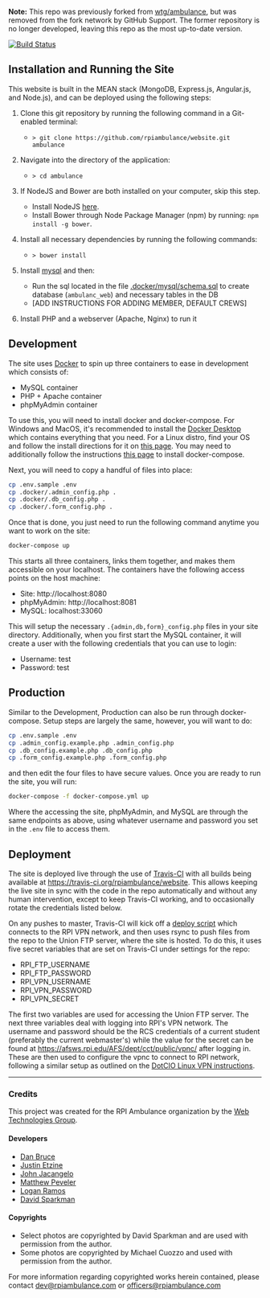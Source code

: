 **Note:** This repo was previously forked from [wtg/ambulance](https://github.com/wtg/ambulance), but was removed from the fork network by GitHub Support. The former repository is no longer developed, leaving this repo as the most up-to-date version.

[![Build Status](https://cloud.drone.io/api/badges/rpiambulance/website/status.svg)](https://cloud.drone.io/rpiambulance/website)

Installation and Running the Site
---

This website is built in the MEAN stack (MongoDB, Express.js, Angular.js, and Node.js), and can be deployed using the following steps:

1. Clone this git repository by running the following command in a Git-enabled terminal:
    * `> git clone https://github.com/rpiambulance/website.git ambulance`

2. Navigate into the directory of the application:
    * `> cd ambulance`

3. If NodeJS and Bower are both installed on your computer, skip this step.
    * Install NodeJS [here](https://nodejs.org/en/download/).
    * Install Bower through Node Package Manager (npm) by running: `npm install -g bower`.

4. Install all necessary dependencies by running the following commands:
    * `> bower install`

5. Install [mysql](https://www.mysql.com/) and then:
    * Run the sql located in the file [.docker/mysql/schema.sql](.docker/mysql/schema.sql) to create database (`ambulanc_web`) and necessary tables in the DB
    * [ADD INSTRUCTIONS FOR ADDING MEMBER, DEFAULT CREWS]

6. Install PHP and a webserver (Apache, Nginx) to run it

Development
---

The site uses [Docker](https://www.docker.com/) to spin up three containers to ease in development which consists of:
* MySQL container
* PHP + Apache container
* phpMyAdmin container

To use this, you will need to install docker and docker-compose. For Windows and MacOS, it's recommended to
install the [Docker Desktop](https://www.docker.com/products/docker-desktop) which contains everything that you
need. For a Linux distro, find your OS and follow the install directions for it on
[this page](https://docs.docker.com/install/). You may need to additionally follow the instructions
[this page](https://docs.docker.com/compose/install/) to install docker-compose.

Next, you will need to copy a handful of files into place:

```bash
cp .env.sample .env
cp .docker/.admin_config.php .
cp .docker/.db_config.php .
cp .docker/.form_config.php .
```

Once that is done, you just need to run the following command anytime you want to work on the site:

```bash
docker-compose up
```

This starts all three containers, links them together, and makes them accessible on your localhost. The containers
have the following access points on the host machine:

* Site: http://localhost:8080
* phpMyAdmin: http://localhost:8081
* MySQL: localhost:33060

This will setup the necessary `.{admin,db,form}_config.php` files in your site directory. Additionally, when you first
start the MySQL container, it will create a user with the following credentials that you can use to login:

* Username: test
* Password: test

Production
---

Similar to the Development, Production can also be run through docker-compose. Setup steps are largely
the same, however, you will want to do:

```bash
cp .env.sample .env
cp .admin_config.example.php .admin_config.php
cp .db_config.example.php .db_config.php
cp .form_config.example.php .form_config.php
```

and then edit the four files to have secure values. Once you are ready to run the site, you will run:

```bash
docker-compose -f docker-compose.yml up
```

Where the accessing the site, phpMyAdmin, and MySQL are through the same endpoints as above, using whatever
username and password you set in the `.env` file to access them.

Deployment
---

The site is deployed live through the use of [Travis-CI](https://travis-ci.com) with all builds being
available at https://travis-ci.org/rpiambulance/website. This allows keeping the live site in sync
with the code in the repo automatically and without any human intervention, except to keep
Travis-CI working, and to occasionally rotate the credentials listed below.

On any pushes to master, Travis-CI will kick off a
[deploy script](https://github.com/rpiambulance/website/blob/master/.travis/deploy.sh)
which connects to the RPI VPN network, and then uses rsync to push files from the repo
to the Union FTP server, where the site is hosted. To do this, it uses five secret
variables that are set on Travis-CI under settings for the repo:

* RPI_FTP_USERNAME
* RPI_FTP_PASSWORD
* RPI_VPN_USERNAME
* RPI_VPN_PASSWORD
* RPI_VPN_SECRET

The first two variables are used for accessing the Union FTP server. The next three
variables deal with logging into RPI's VPN network. The username and password should
be the RCS credentials of a current student (preferably the current webmaster's) while
the value for the secret can be found at https://afsws.rpi.edu/AFS/dept/cct/public/vpnc/
after logging in. These are then used to configure the vpnc to connect to RPI network,
following a similar setup as outlined on the
[DotCIO Linux VPN instructions](https://dotcio.rpi.edu/services/network-remote-access/vpn-connection-and-installation/using-vpnc-open-source-client).

-----------------------------------------------------

### Credits

This project was created for the RPI Ambulance organization by the [Web Technologies Group](http://stugov.union.rpi.edu/senate/projects/wtg).

#### Developers
* [Dan Bruce](http://github.com/ddbruce)
* [Justin Etzine](http://github.com/justetz)
* [John Jacangelo](https://github.com/jcub)
* [Matthew Peveler](https://github.com/MasterOdin)
* [Logan Ramos](https://github.com/lramos15)
* [David Sparkman](http://github.com/David-Sparky)


#### Copyrights
* Select photos are copyrighted by David Sparkman and are used with permission from the author.
* Some photos are copyrighted by Michael Cuozzo and used with permission from the author.

For more information regarding copyrighted works herein contained, please contact dev@rpiambulance.com or officers@rpiambulance.com
